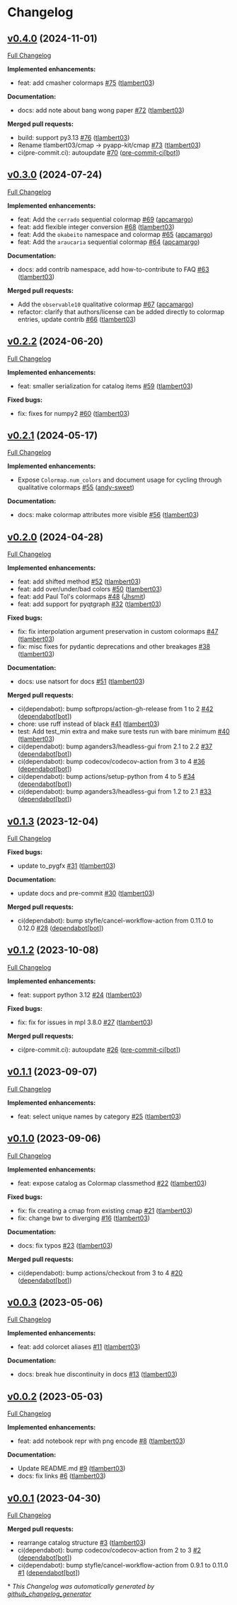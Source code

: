 # Changelog

## [v0.4.0](https://github.com/pyapp-kit/cmap/tree/v0.4.0) (2024-11-01)

[Full Changelog](https://github.com/pyapp-kit/cmap/compare/v0.3.0...v0.4.0)

**Implemented enhancements:**

- feat: add cmasher colormaps [\#75](https://github.com/pyapp-kit/cmap/pull/75) ([tlambert03](https://github.com/tlambert03))

**Documentation:**

- docs: add note about bang wong paper [\#72](https://github.com/pyapp-kit/cmap/pull/72) ([tlambert03](https://github.com/tlambert03))

**Merged pull requests:**

- build: support py3.13 [\#76](https://github.com/pyapp-kit/cmap/pull/76) ([tlambert03](https://github.com/tlambert03))
- Rename tlambert03/cmap -\> pyapp-kit/cmap [\#73](https://github.com/pyapp-kit/cmap/pull/73) ([tlambert03](https://github.com/tlambert03))
- ci\(pre-commit.ci\): autoupdate [\#70](https://github.com/pyapp-kit/cmap/pull/70) ([pre-commit-ci[bot]](https://github.com/apps/pre-commit-ci))

## [v0.3.0](https://github.com/pyapp-kit/cmap/tree/v0.3.0) (2024-07-24)

[Full Changelog](https://github.com/pyapp-kit/cmap/compare/v0.2.2...v0.3.0)

**Implemented enhancements:**

- feat: Add the `cerrado` sequential colormap [\#69](https://github.com/pyapp-kit/cmap/pull/69) ([apcamargo](https://github.com/apcamargo))
- feat: add flexible integer conversion [\#68](https://github.com/pyapp-kit/cmap/pull/68) ([tlambert03](https://github.com/tlambert03))
- feat: Add the `okabeito` namespace and colormap [\#65](https://github.com/pyapp-kit/cmap/pull/65) ([apcamargo](https://github.com/apcamargo))
- feat: Add the `araucaria` sequential colormap [\#64](https://github.com/pyapp-kit/cmap/pull/64) ([apcamargo](https://github.com/apcamargo))

**Documentation:**

- docs: add contrib namespace, add how-to-contribute to FAQ [\#63](https://github.com/pyapp-kit/cmap/pull/63) ([tlambert03](https://github.com/tlambert03))

**Merged pull requests:**

- Add the `observable10` qualitative colormap [\#67](https://github.com/pyapp-kit/cmap/pull/67) ([apcamargo](https://github.com/apcamargo))
- refactor: clarify that authors/license can be added directly to colormap entries, update contrib [\#66](https://github.com/pyapp-kit/cmap/pull/66) ([tlambert03](https://github.com/tlambert03))

## [v0.2.2](https://github.com/pyapp-kit/cmap/tree/v0.2.2) (2024-06-20)

[Full Changelog](https://github.com/pyapp-kit/cmap/compare/v0.2.1...v0.2.2)

**Implemented enhancements:**

- feat: smaller serialization for catalog items [\#59](https://github.com/pyapp-kit/cmap/pull/59) ([tlambert03](https://github.com/tlambert03))

**Fixed bugs:**

- fix: fixes for numpy2 [\#60](https://github.com/pyapp-kit/cmap/pull/60) ([tlambert03](https://github.com/tlambert03))

## [v0.2.1](https://github.com/pyapp-kit/cmap/tree/v0.2.1) (2024-05-17)

[Full Changelog](https://github.com/pyapp-kit/cmap/compare/v0.2.0...v0.2.1)

**Implemented enhancements:**

- Expose `Colormap.num_colors` and document usage for cycling through qualitative colormaps  [\#55](https://github.com/pyapp-kit/cmap/pull/55) ([andy-sweet](https://github.com/andy-sweet))

**Documentation:**

- docs: make colormap attributes more visible [\#56](https://github.com/pyapp-kit/cmap/pull/56) ([tlambert03](https://github.com/tlambert03))

## [v0.2.0](https://github.com/pyapp-kit/cmap/tree/v0.2.0) (2024-04-28)

[Full Changelog](https://github.com/pyapp-kit/cmap/compare/v0.1.3...v0.2.0)

**Implemented enhancements:**

- feat: add shifted method [\#52](https://github.com/pyapp-kit/cmap/pull/52) ([tlambert03](https://github.com/tlambert03))
- feat: add over/under/bad colors [\#50](https://github.com/pyapp-kit/cmap/pull/50) ([tlambert03](https://github.com/tlambert03))
- feat: add Paul Tol's colormaps [\#48](https://github.com/pyapp-kit/cmap/pull/48) ([Jhsmit](https://github.com/Jhsmit))
- feat: add support for pyqtgraph [\#32](https://github.com/pyapp-kit/cmap/pull/32) ([tlambert03](https://github.com/tlambert03))

**Fixed bugs:**

- fix: fix interpolation argument preservation in custom colormaps [\#47](https://github.com/pyapp-kit/cmap/pull/47) ([tlambert03](https://github.com/tlambert03))
- fix: misc fixes for pydantic deprecations and other breakages [\#38](https://github.com/pyapp-kit/cmap/pull/38) ([tlambert03](https://github.com/tlambert03))

**Documentation:**

- docs: use natsort for docs [\#51](https://github.com/pyapp-kit/cmap/pull/51) ([tlambert03](https://github.com/tlambert03))

**Merged pull requests:**

- ci\(dependabot\): bump softprops/action-gh-release from 1 to 2 [\#42](https://github.com/pyapp-kit/cmap/pull/42) ([dependabot[bot]](https://github.com/apps/dependabot))
- chore: use ruff instead of black [\#41](https://github.com/pyapp-kit/cmap/pull/41) ([tlambert03](https://github.com/tlambert03))
- test: Add test\_min extra and make sure tests run with bare minimum [\#40](https://github.com/pyapp-kit/cmap/pull/40) ([tlambert03](https://github.com/tlambert03))
- ci\(dependabot\): bump aganders3/headless-gui from 2.1 to 2.2 [\#37](https://github.com/pyapp-kit/cmap/pull/37) ([dependabot[bot]](https://github.com/apps/dependabot))
- ci\(dependabot\): bump codecov/codecov-action from 3 to 4 [\#36](https://github.com/pyapp-kit/cmap/pull/36) ([dependabot[bot]](https://github.com/apps/dependabot))
- ci\(dependabot\): bump actions/setup-python from 4 to 5 [\#34](https://github.com/pyapp-kit/cmap/pull/34) ([dependabot[bot]](https://github.com/apps/dependabot))
- ci\(dependabot\): bump aganders3/headless-gui from 1.2 to 2.1 [\#33](https://github.com/pyapp-kit/cmap/pull/33) ([dependabot[bot]](https://github.com/apps/dependabot))

## [v0.1.3](https://github.com/pyapp-kit/cmap/tree/v0.1.3) (2023-12-04)

[Full Changelog](https://github.com/pyapp-kit/cmap/compare/v0.1.2...v0.1.3)

**Fixed bugs:**

- update to\_pygfx [\#31](https://github.com/pyapp-kit/cmap/pull/31) ([tlambert03](https://github.com/tlambert03))

**Documentation:**

- update docs and pre-commit [\#30](https://github.com/pyapp-kit/cmap/pull/30) ([tlambert03](https://github.com/tlambert03))

**Merged pull requests:**

- ci\(dependabot\): bump styfle/cancel-workflow-action from 0.11.0 to 0.12.0 [\#28](https://github.com/pyapp-kit/cmap/pull/28) ([dependabot[bot]](https://github.com/apps/dependabot))

## [v0.1.2](https://github.com/pyapp-kit/cmap/tree/v0.1.2) (2023-10-08)

[Full Changelog](https://github.com/pyapp-kit/cmap/compare/v0.1.1...v0.1.2)

**Implemented enhancements:**

- feat: support python 3.12 [\#24](https://github.com/pyapp-kit/cmap/pull/24) ([tlambert03](https://github.com/tlambert03))

**Fixed bugs:**

- fix: fix for issues in mpl 3.8.0 [\#27](https://github.com/pyapp-kit/cmap/pull/27) ([tlambert03](https://github.com/tlambert03))

**Merged pull requests:**

- ci\(pre-commit.ci\): autoupdate [\#26](https://github.com/pyapp-kit/cmap/pull/26) ([pre-commit-ci[bot]](https://github.com/apps/pre-commit-ci))

## [v0.1.1](https://github.com/pyapp-kit/cmap/tree/v0.1.1) (2023-09-07)

[Full Changelog](https://github.com/pyapp-kit/cmap/compare/v0.1.0...v0.1.1)

**Implemented enhancements:**

- feat: select unique names by category [\#25](https://github.com/pyapp-kit/cmap/pull/25) ([tlambert03](https://github.com/tlambert03))

## [v0.1.0](https://github.com/pyapp-kit/cmap/tree/v0.1.0) (2023-09-06)

[Full Changelog](https://github.com/pyapp-kit/cmap/compare/v0.0.3...v0.1.0)

**Implemented enhancements:**

- feat: expose catalog as Colormap classmethod [\#22](https://github.com/pyapp-kit/cmap/pull/22) ([tlambert03](https://github.com/tlambert03))

**Fixed bugs:**

- fix: fix creating a cmap from existing cmap [\#21](https://github.com/pyapp-kit/cmap/pull/21) ([tlambert03](https://github.com/tlambert03))
- fix: change bwr to diverging [\#16](https://github.com/pyapp-kit/cmap/pull/16) ([tlambert03](https://github.com/tlambert03))

**Documentation:**

- docs: fix typos [\#23](https://github.com/pyapp-kit/cmap/pull/23) ([tlambert03](https://github.com/tlambert03))

**Merged pull requests:**

- ci\(dependabot\): bump actions/checkout from 3 to 4 [\#20](https://github.com/pyapp-kit/cmap/pull/20) ([dependabot[bot]](https://github.com/apps/dependabot))

## [v0.0.3](https://github.com/pyapp-kit/cmap/tree/v0.0.3) (2023-05-06)

[Full Changelog](https://github.com/pyapp-kit/cmap/compare/v0.0.2...v0.0.3)

**Implemented enhancements:**

- feat: add colorcet aliases [\#11](https://github.com/pyapp-kit/cmap/pull/11) ([tlambert03](https://github.com/tlambert03))

**Documentation:**

- docs: break hue discontinuity in docs [\#13](https://github.com/pyapp-kit/cmap/pull/13) ([tlambert03](https://github.com/tlambert03))

## [v0.0.2](https://github.com/pyapp-kit/cmap/tree/v0.0.2) (2023-05-03)

[Full Changelog](https://github.com/pyapp-kit/cmap/compare/v0.0.1...v0.0.2)

**Implemented enhancements:**

- feat: add notebook repr with png encode [\#8](https://github.com/pyapp-kit/cmap/pull/8) ([tlambert03](https://github.com/tlambert03))

**Documentation:**

- Update README.md [\#9](https://github.com/pyapp-kit/cmap/pull/9) ([tlambert03](https://github.com/tlambert03))
- docs: fix links [\#6](https://github.com/pyapp-kit/cmap/pull/6) ([tlambert03](https://github.com/tlambert03))

## [v0.0.1](https://github.com/pyapp-kit/cmap/tree/v0.0.1) (2023-04-30)

[Full Changelog](https://github.com/pyapp-kit/cmap/compare/7d88f0329eb3b52faf0a63ae1ce207fe86455426...v0.0.1)

**Merged pull requests:**

- rearrange catalog structure [\#3](https://github.com/pyapp-kit/cmap/pull/3) ([tlambert03](https://github.com/tlambert03))
- ci\(dependabot\): bump codecov/codecov-action from 2 to 3 [\#2](https://github.com/pyapp-kit/cmap/pull/2) ([dependabot[bot]](https://github.com/apps/dependabot))
- ci\(dependabot\): bump styfle/cancel-workflow-action from 0.9.1 to 0.11.0 [\#1](https://github.com/pyapp-kit/cmap/pull/1) ([dependabot[bot]](https://github.com/apps/dependabot))



\* *This Changelog was automatically generated by [github_changelog_generator](https://github.com/github-changelog-generator/github-changelog-generator)*
